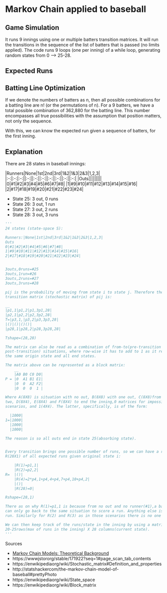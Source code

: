 # Markov Chain applied to baseball

## Game Simulation

It runs 9 innings using one or multiple batters transition matrices. It will run the transitions in the sequence of the list of batters that is passed (no limits applied).
The code runs 9 loops (one per inning) of a while loop, generating random states from 0 --> 25-28.

## Expected Runs


## Batting Line Optimization

If we denote the numbers of batters as n, then all possible combinations for a batting line are n! (or the permutations of n). For a 9 batters, we have a total possible combination of 362,880 for the batting line. This number encompasses all true possibilities with the assumption that position matters, not only the sequence.

With this, we can know the expected run given a sequence of batters, for the first inning.

## Explanation

There are 28 states in baseball innings:

|Runners|None|1st|2nd|3rd|1&2|1&3|2&3|1,2,3|
|:-:|:-:|:-:||:-:||:-:||:-:||:-:||:-:||:-:||:-:|
|Outs|||||||||
|0|#1|#2|#3|#4|#5|#6|#7|#8|
|1|#9|#10|#11|#12|#13|#14|#15|#16|
|2|#17|#18|#19|#20|#21|#22|#23|#24|

- State 25: 3 out, 0 runs
- State 26: 3 out, 1 run
- State 27: 3 out, 2 runs
- State 28: 3 out, 3 runs

```python
'''
24 states (state-space S):

Runners:|None|1st|2nd|3rd|1&2|1&3|2&3|1,2,3|
Outs
0|#1|#2|#3|#4|#5|#6|#7|#8|
1|#9|#10|#11|#12|#13|#14|#15|#16|
2|#17|#18|#19|#20|#21|#22|#23|#24|


3outs,0runs=#25
3outs,1run=#26
3outs,2runs=#27
3outs,3runs=#28

pij is the probability of moving from state i to state j. Therefore the
transition matrix (stochastic matrix) of pij is:

__
|p1,1|p1,2|p1,3p1,28|
|p2,1|p2,2|p2,3p2,28|
T=|p3,1,|p3,2|p3,3p3,28|
|()|()|()()|
|p28,1|p28,2|p28,3p28,28|

Tshape=(28,28)

The matrix can also be read as a combination of from-to(pre-transition and
post-transition) situations, where row-wise it has to add to 1 as it represents
the same origin state and all end states.

The matrix above can be represented as a block matrix:
    __
    |A0 B0 C0 D0|
P = |0  A1 B1 E1|
    |0  0  A2 F2|
    |0  0  0  1 |

Where A(8X8) is situation with no out, B(8X8) with one out, C(8X8)from zero to
two, D(8X4), E(8X4) and F(8X4) to end the inning,0 matrices for impossible
scenarios, and 1(4X4). The latter, specifically, is of the form:

  |1000|
1=|1000|
  |1000|
  |1000|

The reason is so all outs end in state 25(absorbing state).


Every transition brings one possible number of runs, so we can have a run matrix
R(28X1) of all expected runs given original state i:

    |R(1)=p1,1|
    |R(2)=p2,2|
R=  |()|
    |R(4)=2*p4,1+p4,4+p4,7+p4,10+p4,2|
    |()|
    |R(28)=0|

Rshape=(28,1)

There as on why R(1)=p1,1 is because from no out and no runner(#1),a batter
can only go back to the same situation to score a run. Anything else is not a
run. Similarly for R(2) and R(3) as in those scenarios there is no one on base

We can then keep track of the runs/state in the inning by using a matrix U of
20-25rows(max of runs in the inning) X 28 columns(current state).
'''
```

Sources
  - [Markov Chain Models: Theoretical Background](http://www.pankin.com/markov/theory.htm)
  - https://wwwjstororg/stable/171922?seq=1#page_scan_tab_contents
  - https://enwikipediaorg/wiki/Stochastic_matrix#Definition_and_properties
  - http://statshackercom/the-markov-chain-model-of-baseball#prettyPhoto
  - https://enwikipediaorg/wiki/State_space
  - https://enwikipediaorg/wiki/Block_matrix
